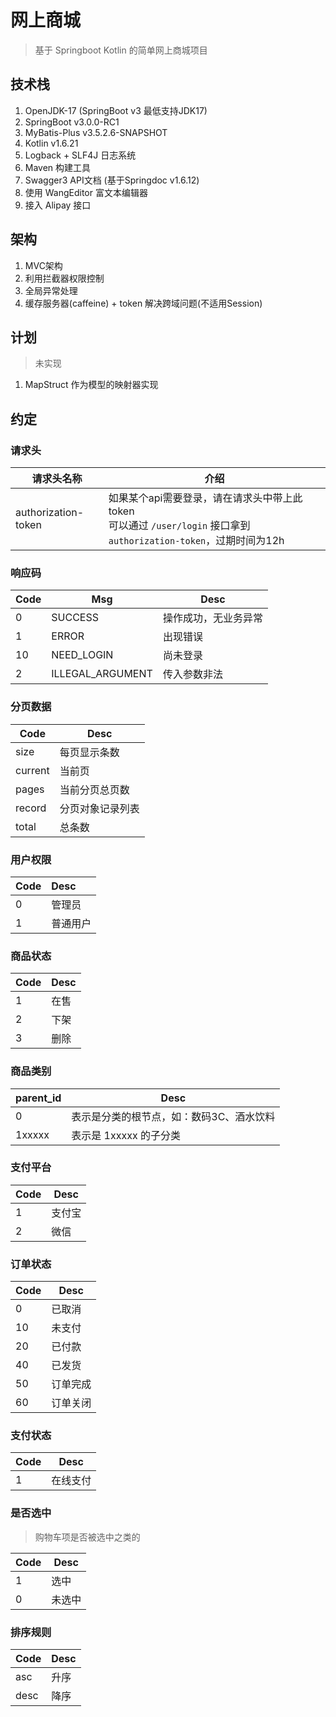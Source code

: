 # 网上商城

> 基于 Springboot Kotlin 的简单网上商城项目

## 技术栈

1. OpenJDK-17 (SpringBoot v3 最低支持JDK17)
2. SpringBoot v3.0.0-RC1
3. MyBatis-Plus v3.5.2.6-SNAPSHOT
4. Kotlin v1.6.21
5. Logback + SLF4J 日志系统
6. Maven 构建工具
7. Swagger3 API文档 (基于Springdoc v1.6.12)
8. 使用 WangEditor 富文本编辑器
9. 接入 Alipay 接口

## 架构

1. MVC架构
2. 利用拦截器权限控制
3. 全局异常处理
4. 缓存服务器(caffeine) + token 解决跨域问题(不适用Session)

## 计划

> 未实现

1. MapStruct 作为模型的映射器实现

## 约定

### 请求头

| 请求头名称          | 介绍                                                         |
| ------------------- | ------------------------------------------------------------ |
| authorization-token | 如果某个api需要登录，请在请求头中带上此token<br />可以通过 `/user/login` 接口拿到 `authorization-token`，过期时间为12h |

### 响应码

| Code | Msg              | Desc                 |
| ---- | ---------------- | -------------------- |
| 0    | SUCCESS          | 操作成功，无业务异常 |
| 1    | ERROR            | 出现错误             |
| 10   | NEED_LOGIN       | 尚未登录             |
| 2    | ILLEGAL_ARGUMENT | 传入参数非法         |

### 分页数据

| Code    | Desc             |
| ------- | ---------------- |
| size    | 每页显示条数     |
| current | 当前页           |
| pages   | 当前分页总页数   |
| record  | 分页对象记录列表 |
| total   | 总条数           |



### 用户权限

| Code | Desc     |
| :--- | :------- |
| 0    | 管理员   |
| 1    | 普通用户 |

### 商品状态

| Code | Desc |
| :--- | :--- |
| 1    | 在售 |
| 2    | 下架 |
| 3    | 删除 |

### 商品类别

| parent_id | Desc                                     |
| --------- | ---------------------------------------- |
| 0         | 表示是分类的根节点，如：数码3C、酒水饮料 |
| 1xxxxx    | 表示是 1xxxxx 的子分类                   |

### 支付平台

| Code | Desc   |
| ---- | ------ |
| 1    | 支付宝 |
| 2    | 微信   |

### 订单状态

| Code | Desc     |
| ---- | -------- |
| 0    | 已取消   |
| 10   | 未支付   |
| 20   | 已付款   |
| 40   | 已发货   |
| 50   | 订单完成 |
| 60   | 订单关闭 |

### 支付状态

| Code | Desc     |
| ---- | -------- |
| 1    | 在线支付 |

### 是否选中

> 购物车项是否被选中之类的

| Code | Desc   |
| ---- | ------ |
| 1    | 选中   |
| 0    | 未选中 |

### 排序规则

| Code | Desc |
| ---- | ---- |
| asc  | 升序 |
| desc | 降序 |